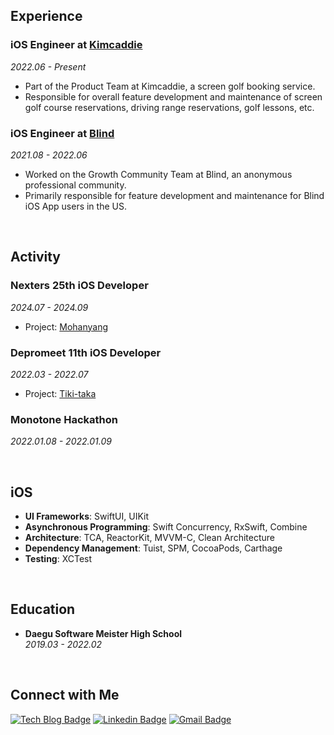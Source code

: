<div align="left">

## Experience

### iOS Engineer at [Kimcaddie](https://kimcaddie.com/) 
*2022.06 - Present*
- Part of the Product Team at Kimcaddie, a screen golf booking service.
- Responsible for overall feature development and maintenance of screen golf course reservations, driving range reservations, golf lessons, etc.

### iOS Engineer at [Blind](https://www.teamblind.com/)
*2021.08 - 2022.06*
- Worked on the Growth Community Team at Blind, an anonymous professional community.
- Primarily responsible for feature development and maintenance for Blind iOS App users in the US.

<br>

## Activity

### Nexters 25th iOS Developer
*2024.07 - 2024.09*
- Project: [Mohanyang](https://github.com/Nexters/Mohanyang-iOS)

### Depromeet 11th iOS Developer
*2022.03 - 2022.07*
- Project: [Tiki-taka](https://github.com/depromeet/Tiqui-Taca_iOS)

### Monotone Hackathon
*2022.01.08 - 2022.01.09*

<br>

## iOS

- **UI Frameworks**: SwiftUI, UIKit
- **Asynchronous Programming**: Swift Concurrency, RxSwift, Combine
- **Architecture**: TCA, ReactorKit, MVVM-C, Clean Architecture
- **Dependency Management**: Tuist, SPM, CocoaPods, Carthage
- **Testing**: XCTest

<br>


## Education

- **Daegu Software Meister High School**  
*2019.03 - 2022.02*
  
<br>

## Connect with Me

[![Tech Blog Badge](http://img.shields.io/badge/-Tech%20blog-black?style=flat-square&logo=github&link=https://zzsza.github.io/)](https://devminseok.medium.com)
[![Linkedin Badge](https://img.shields.io/badge/-LinkedIn-blue?style=flat-square&logo=Linkedin&logoColor=white&link=https://www.linkedin.com/in/민석-강-a8a292176/)](https://www.linkedin.com/in/민석-강-a8a292176/)
[![Gmail Badge](https://img.shields.io/badge/Gmail-d14836?style=flat-square&logo=Gmail&logoColor=white&link=mailto:qbq5000@gmail.com)](mailto:qbq5000@gmail.com)

</div>
